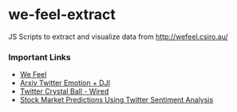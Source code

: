 # we-feel-extract
JS Scripts to extract and visualize data from http://wefeel.csiro.au/

### Important Links
* [We Feel](http://wefeel.csiro.au/)
* [Arxiv Twitter Emotion + DJI](https://arxiv.org/pdf/1010.3003.pdf)
* [Twitter Crystal Ball - Wired](https://www.wired.com/2010/10/twitter-crystal-ball/)
* [Stock Market Predictions Using Twitter Sentiment Analysis](http://cs229.stanford.edu/proj2011/GoelMittal-StockMarketPredictionUsingTwitterSentimentAnalysis.pdf)
